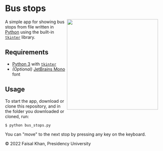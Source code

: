 # Bus stops

<img align="right" width="300" src="https://github.com/FaisalKhan171101/busstops.github.io/blob/main/bus_stops.png">

A simple app for showing bus stops from file written in [Python](https://www.python.org) using the built-in [`tkinter`](https://docs.python.org/3/library/tkinter.html) library.

## Requirements

- [Python 3](https://www.python.org) with [`tkinter`](https://docs.python.org/3/library/tkinter.html)
- _(Optional)_ [JetBrains Mono](https://fonts.google.com/specimen/JetBrains+Mono) font

## Usage

To start the app, download or clone this repository, and in the folder you downloaded or cloned, run:

```
$ python bus_stops.py
```

You can "move" to the next stop by pressing any key on the keyboard.

© 2022 Faisal Khan, Presidency University
